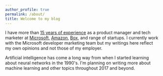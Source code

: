 ```yaml
---
author_profile: true
permalink: /about/
title: Welcome to my blog
---
```

I have more than [15 years of experience](https://www.linkedin.com/in/jeffhwang) as a product manager and tech marketer at [Microsoft](https://www.microsoft.com/), [Amazon](https://www.amazon.com/), [Box](https://www.box.com/home), and range of startups. I currently work with the Microsoft developer marketing team but my writings here reflect my own opinions and not those of my employer.

Artificial intelligence has come a long way from when I started learning about neural networks in the 1990's. I'm planning on writing more about machine learning and other topics throughout 2017 and beyond.